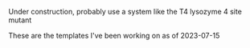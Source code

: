 Under construction, probably use a system like the T4 lysozyme 4 site mutant

These are the templates I've been working on as of 2023-07-15
